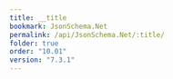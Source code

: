 ```yaml
---
title: __title
bookmark: JsonSchema.Net
permalink: /api/JsonSchema.Net/:title/
folder: true
order: "10.01"
version: "7.3.1"
---
```

